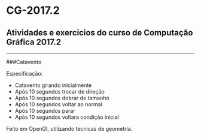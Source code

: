 # CG-2017.2

## Atividades e exercicios do curso de Computação Gráfica 2017.2

---

###Catavento

Especificação:
* Catavento girando inicialmente
* Após 10 segundos trocar de direção
* Após 10 segundos dobrar de tamanho
* Após 10 segundos voltar ao normal
* Após 10 segundos parar
* Após 10 segundos voltara condição inicial

Feito em OpenGl, utilizando tecnicas de geometria.

